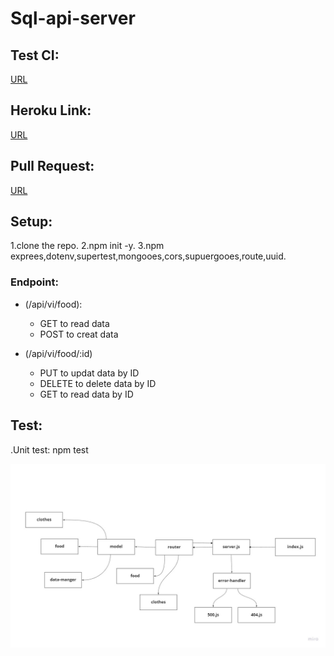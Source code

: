 # Sql-api-server





## Test CI:
[URL]()

## Heroku Link:
[URL]()

## Pull Request:
[URL](https://github.com/AyahZaareer/sql-api-server/pull/1)

## Setup:
1.clone the repo.
2.npm init -y.
3.npm exprees,dotenv,supertest,mongooes,cors,supuergooes,route,uuid.


### Endpoint:
- (/api/vi/food):
  - GET to read data
  -  POST to creat data

- (/api/vi/food/:id)
  - PUT to updat data by ID
  -  DELETE to delete data by ID 
  - GET to read data by ID



## Test:
.Unit test: npm test

![reverse](api-server.jpg)
